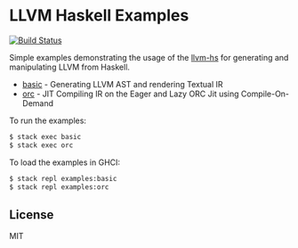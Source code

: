 LLVM Haskell Examples
=====================

[![Build Status](https://travis-ci.org/llvm-hs/llvm-hs-examples.svg?branch=master)](https://travis-ci.org/llvm-hs/llvm-hs-examples)

Simple examples demonstrating the usage of the
[llvm-hs](https://github.com/llvm-hs/llvm-hs) for generating and manipulating
LLVM from Haskell.

* [basic](./basic) - Generating LLVM AST and rendering Textual IR
* [orc](./orc) - JIT Compiling IR on the Eager and Lazy ORC Jit using Compile-On-Demand

To run the examples:

```bash
$ stack exec basic
$ stack exec orc
```

To load the examples in GHCI:

```bash
$ stack repl examples:basic 
$ stack repl examples:orc 
```

License
-------

MIT
